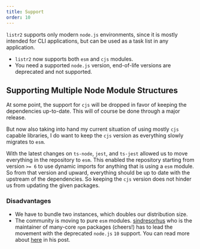 ```yaml
---
title: Support
order: 10
---
```


`listr2` supports only modern `node.js` environments, since it is mostly intended for CLI applications, but can be used as a task list in any application.

<!-- more -->

- `listr2` now supports both `esm` and `cjs` modules.
- You need a supported `node.js` version, end-of-life versions are deprecated and not supported.

## Supporting Multiple Node Module Structures

At some point, the support for `cjs` will be dropped in favor of keeping the dependencies up-to-date. This will of course be done through a major release.

But now also taking into hand my current situation of using mostly `cjs` capable libraries, I do want to keep the `cjs` version as everything slowly migrates to `esm`.

With the latest changes on `ts-node`, `jest`, and `ts-jest` allowed us to move everything in the repository to `esm`. This enabled the repository starting from version `>= 6` to use dynamic imports for anything that is using a `esm` module. So from that version and upward, everything should be up to date with the upstream of the dependencies. So keeping the `cjs` version does not hinder us from updating the given packages.

### Disadvantages

- We have to bundle two instances, which doubles our distribution size.
- The community is moving to pure `esm` modules. [sindresorhus](https://github.com/sindresorhus) who is the maintainer of many-core `npm` packages (cheers!) has to lead the movement with the deprecated `node.js` `10` support. You can read more about [here](https://gist.github.com/sindresorhus/a39789f98801d908bbc7ff3ecc99d99c) in his post.
